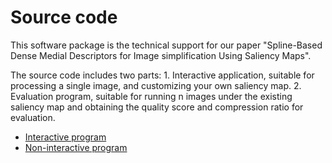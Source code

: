 # Source code

This software package is the technical support for our paper "Spline-Based Dense Medial Descriptors for Image simplification Using Saliency Maps". 

The source code includes two parts: 1. Interactive application, suitable for processing a single image, and customizing your own saliency map. 2. Evaluation program, suitable for running n images under the existing saliency map and obtaining the quality score and compression ratio for evaluation.

  - [Interactive program](./Interactive.md)
  - [Non-interactive program](./Non-interactive.md)